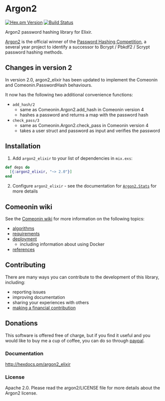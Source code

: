 # Argon2

[![Hex.pm Version](http://img.shields.io/hexpm/v/argon2_elixir.svg)](https://hex.pm/packages/argon2_elixir)
[![Build Status](https://travis-ci.com/riverrun/argon2_elixir.svg?branch=master)](https://travis-ci.com/riverrun/argon2_elixir)

Argon2 password hashing library for Elixir.

[Argon2](https://github.com/P-H-C/phc-winner-argon2) is the official winner
of the [Password Hashing Competition](https://password-hashing.net/),
a several year project to identify a successor to Bcrypt / Pbkdf2 / Scrypt
password hashing methods.

## Changes in version 2

In version 2.0, argon2_elixir has been updated to implement the Comeonin
and Comeonin.PasswordHash behaviours.

It now has the following two additional convenience functions:

* `add_hash/2`
  * same as Comeonin.Argon2.add_hash in Comeonin version 4
  * hashes a password and returns a map with the password hash
* `check_pass/3`
  * same as Comeonin.Argon2.check_pass in Comeonin version 4
  * takes a user struct and password as input and verifies the password

## Installation

1. Add `argon2_elixir` to your list of dependencies in `mix.exs`:

```elixir
def deps do
  [{:argon2_elixir, "~> 2.0"}]
end
```

2. Configure `argon2_elixir` - see the documentation for [`Argon2.Stats`](https://hexdocs.pm/argon2_elixir/Argon2.Stats.html) for more details


## Comeonin wiki

See the [Comeonin wiki](https://github.com/riverrun/comeonin/wiki) for more
information on the following topics:

* [algorithms](https://github.com/riverrun/comeonin/wiki/Choosing-the-password-hashing-algorithm)
* [requirements](https://github.com/riverrun/comeonin/wiki/Requirements)
* [deployment](https://github.com/riverrun/comeonin/wiki/Deployment)
  * including information about using Docker
* [references](https://github.com/riverrun/comeonin/wiki/References)

## Contributing

There are many ways you can contribute to the development of this library, including:

* reporting issues
* improving documentation
* sharing your experiences with others
* [making a financial contribution](#donations)

## Donations

This software is offered free of charge, but if you find it useful
and you would like to buy me a cup of coffee, you can do so through
[paypal](https://www.paypal.me/alovedalongthe).

### Documentation

http://hexdocs.pm/argon2_elixir

### License

Apache 2.0. Please read the argon2/LICENSE file for more details about the Argon2 license.
